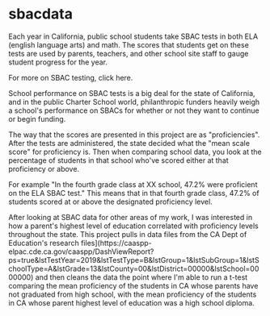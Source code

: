 # sbacdata

Each year in California, public school students take SBAC tests in both ELA (english language arts) and math. The scores that students get on these tests are used by parents, teachers, and other school site staff to gauge student progress for the year.
<p>
For more on SBAC testing, click here.
<p>
School performance on SBAC tests is a big deal for the state of California, and in the public Charter School world, philanthropic funders heavily weigh a school's performance on SBACs for whether or not they want to continue or begin funding.
<p>
The way that the scores are presented in this project are as "proficiencies". After the tests are administered, the state decided what the "mean scale score" for proficiency is. Then when comparing school data, you look at the percentage of students in that school who've scored either at that proficiency or above.
<p>
For example "In the fourth grade class at XX school, 47.2% were proficient on the ELA SBAC test."
This means that in that fourth grade class, 47.2% of students scored at or above the designated proficiency level.
<p>
After looking at SBAC data for other areas of my work, I was interested in how a parent's highest level of education correlated with proficiency levels throughout the state. This project pulls in data files from the CA Dept of Education's research files](https://caaspp-elpac.cde.ca.gov/caaspp/DashViewReport?ps=true&lstTestYear=2019&lstTestType=B&lstGroup=1&lstSubGroup=1&lstSchoolType=A&lstGrade=13&lstCounty=00&lstDistrict=00000&lstSchool=0000000) and then cleans the data the point where I'm able to run a t-test comparing the mean proficiency of the students in CA whose parents have not graduated from high school, with the mean proficiency of the students in CA whose parent highest level of education was a high school diploma.

